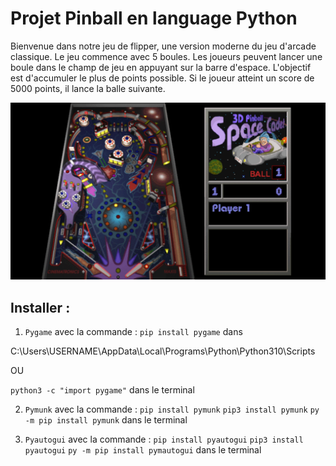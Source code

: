 # Projet Pinball en language Python

Bienvenue dans notre jeu de flipper, une version moderne du jeu d'arcade classique. Le jeu commence avec 5 boules. Les joueurs peuvent lancer une boule dans le champ de jeu en appuyant sur la barre d'espace. L'objectif est d'accumuler le plus de points possible. Si le joueur atteint un score de 5000 points, il lance la balle suivante.

<img src="https://github.com/Marcoun57/3D-Pinball-Space-Cadet/blob/main/bg.png"/> 

## Installer :

1. `Pygame` avec la commande : `pip install pygame` dans

C:\Users\USERNAME\AppData\Local\Programs\Python\Python310\Scripts

OU

`python3 -c "import pygame"` dans le terminal

2. `Pymunk` avec la commande : `pip install pymunk` `pip3 install pymunk` `py -m pip install pymunk` dans le terminal

3. `Pyautogui` avec la commande : `pip install pyautogui` `pip3 install pyautogui` `py -m pip install pymautogui` dans le terminal
